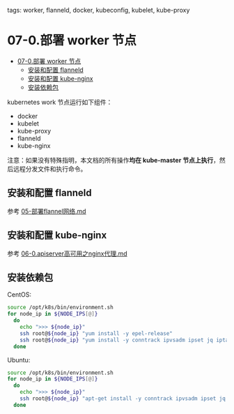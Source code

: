 tags: worker, flanneld, docker, kubeconfig, kubelet, kube-proxy

# 07-0.部署 worker 节点

<!-- TOC -->

- [07-0.部署 worker 节点](#07-0部署-worker-节点)
    - [安装和配置 flanneld](#安装和配置-flanneld)
    - [安装和配置 kube-nginx](#安装和配置-kube-nginx)
    - [安装依赖包](#安装依赖包)

<!-- /TOC -->

kubernetes work 节点运行如下组件：

+ docker
+ kubelet
+ kube-proxy
+ flanneld
+ kube-nginx

注意：如果没有特殊指明，本文档的所有操作**均在 kube-master 节点上执行**，然后远程分发文件和执行命令。

## 安装和配置 flanneld

参考 [05-部署flannel网络.md](../05.部署flannel网络.md)

## 安装和配置 kube-nginx

参考 [06-0.apiserver高可用之nginx代理.md](06-0.apiserver高可用之nginx代理.md)

## 安装依赖包

CentOS:

``` bash
source /opt/k8s/bin/environment.sh
for node_ip in ${NODE_IPS[@]}
  do
    echo ">>> ${node_ip}"
    ssh root@${node_ip} "yum install -y epel-release"
    ssh root@${node_ip} "yum install -y conntrack ipvsadm ipset jq iptables curl sysstat libseccomp && /usr/sbin/modprobe ip_vs "
  done
```

Ubuntu: 

``` bash
source /opt/k8s/bin/environment.sh
for node_ip in ${NODE_IPS[@]}
  do
    echo ">>> ${node_ip}"
    ssh root@${node_ip} "apt-get install -y conntrack ipvsadm ipset jq iptables curl sysstat libseccomp && /usr/sbin/modprobe ip_vs "
  done
```
